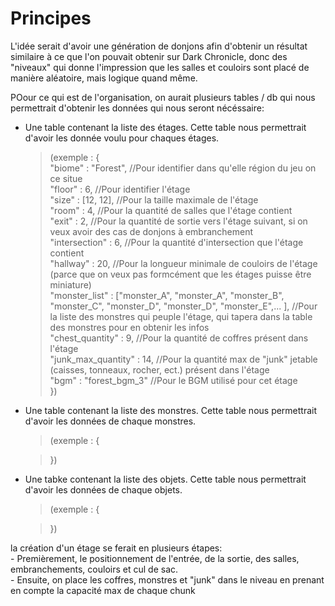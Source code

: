 # Principes

L'idée serait d'avoir une génération de donjons afin d'obtenir un résultat similaire à ce que l'on pouvait obtenir sur Dark Chronicle, donc des "niveaux" qui donne l'impression que les salles et couloirs sont placé de manière aléatoire, mais logique quand même.

POour ce qui est de l'organisation, on aurait plusieurs tables / db qui nous permettrait d'obtenir les données qui nous seront nécéssaire: <br>
- Une table contenant la liste des étages. Cette table nous permettrait d'avoir les donnée voulu pour chaques étages. <br>
   > (exemple : { <br>
        "biome" : "Forest", //Pour identifier dans qu'elle région du jeu on ce situe <br>
        "floor" : 6, //Pour identifier l'étage <br>
        "size" : [12, 12], //Pour la taille maximale de l'étage <br>
        "room" : 4, //Pour la quantité de salles que l'étage contient <br>
        "exit" : 2, //Pour la quantité de sortie vers l'étage suivant, si on veux avoir des cas de donjons à embranchement <br>
        "intersection" : 6, //Pour la quantité d'intersection que l'étage contient <br>
        "hallway" : 20, //Pour la longueur minimale de couloirs de l'étage (parce que on veux pas formcément que les étages puisse être miniature) <br>
        "monster_list" : ["monster_A", "monster_A", "monster_B", "monster_C", "monster_D", "monster_D", "monster_E",... ], //Pour la liste des monstres qui peuple l'étage, qui tapera dans la table des monstres pour en obtenir les infos <br>
        "chest_quantity" : 9, //Pour la quantité de coffres présent dans l'étage <br>
        "junk_max_quantity" : 14, //Pour la quantité max de "junk" jetable (caisses, tonneaux, rocher, ect.) présent dans l'étage <br>
        "bgm" : "forest_bgm_3" //Pour le BGM utilisé pour cet étage <br>
   > }) <br>
- Une table contenant la liste des monstres. Cette table nous permettrait d'avoir les données de chaque monstres. <br>
   > (exemple : { <br>
        
   > }) <br>
- Une tabke contenant la liste des objets. Cette table nous permettrait d'avoir les données de chaque objets. <br>
   > (exemple : { <br>
        
   > })

la création d'un étage se ferait en plusieurs étapes: <br>
    - Premièrement, le positionnement de l'entrée, de la sortie, des salles, embranchements, couloirs et cul de sac. <br>
    - Ensuite, on place les coffres, monstres et "junk" dans le niveau en prenant en compte la capacité max de chaque chunk <br>